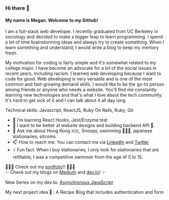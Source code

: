 ### Hi there 👋

#### My name is Megan. Welcome to my Github! 

I am a full-stack web developer. I recently graduated from UC Berkeley in sociology and decided to make a bigger leap to learn programming. I spend a lot of time brainstorming ideas and always try to create something. When I learn something and understand, I would write a blog to keep my memory fresh.

My motivation for coding is fairly simple and it's somewhat related to my college major. I have become an advocate for a lot of the social issues in recent years, including racism. I learned web developing because I want to code for good. Web developing is very versatile and is one of the most common and fast-growing demand skills. I would like to be the go-to person among friends or anyone who needs a website. You'll find me constantly learning new technologies and that's what I love about the tech community. It's hard to get sick of it and I can talk about it all day long.

Technical skills: Javascript, ReactJS, Ruby On Rails, Ruby, Git

- 🌱 I’m learning React Hooks, Jest/Enzyme test
- 👯 I want to be better at website designs and building backend API 🥸.
- 💬 Ask me about Hong Kong 🇭🇰, Snoopy, swimming 🏊🏻‍♀️, japanese stationaries, sitcoms
- 📫 How to reach me: You can contact me via [LinkedIn](https://www.linkedin.com/in/megan-s-lo/) and [Twitter](https://twitter.com/megmehlol)
- ⚡ Fun fact: When I buy stationaries, I only look for stationaries that are refillable; I was a competitive swimmer from the age of 5 to 15.

👩🏻‍💻 Check out my [portfolio](https://megan-lo.dev)!! 👩🏻‍💻 <br/>
✨ Check out my blogs on [Medium](https://meganslo.medium.com/) and [dev.to](https://dev.to/mehmehmehlol)! ✨

New Series on my dev.to: [Asynchronous JavaScript](https://dev.to/mehmehmehlol/intro-to-asynchronous-javascript-g9e) 

My next project idea 🤔 : A Recipe Blog that includes authentication and form 

